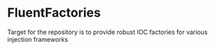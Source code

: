 # FluentFactories
Target for the repository is to provide robust IOC factories for various injection frameworks
